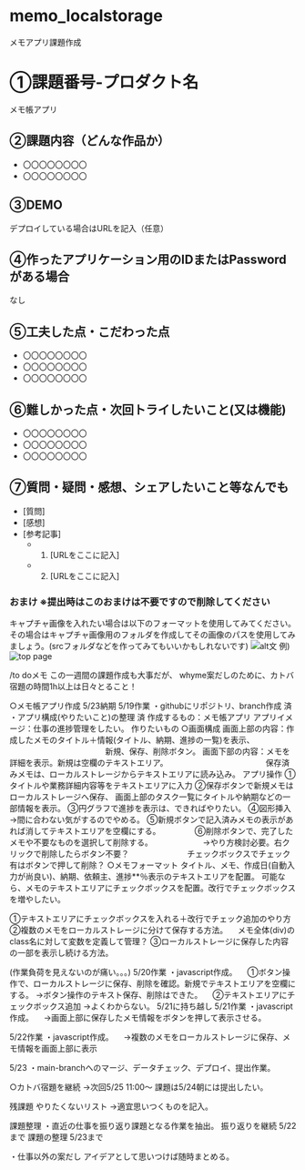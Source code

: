 # memo_localstorage
メモアプリ課題作成
# ①課題番号-プロダクト名

メモ帳アプリ

## ②課題内容（どんな作品か）

- 〇〇〇〇〇〇〇〇
- 〇〇〇〇〇〇〇〇

## ③DEMO

デプロイしている場合はURLを記入（任意）

## ④作ったアプリケーション用のIDまたはPasswordがある場合
なし

## ⑤工夫した点・こだわった点

- 〇〇〇〇〇〇〇〇
- 〇〇〇〇〇〇〇〇
- 〇〇〇〇〇〇〇〇

## ⑥難しかった点・次回トライしたいこと(又は機能)

- 〇〇〇〇〇〇〇〇
- 〇〇〇〇〇〇〇〇
- 〇〇〇〇〇〇〇〇

## ⑦質問・疑問・感想、シェアしたいこと等なんでも

- [質問]
- [感想]
- [参考記事]
  - 1. [URLをここに記入]
  - 2. [URLをここに記入]

### おまけ ※提出時はこのおまけは不要ですので削除してください

キャプチャ画像を入れたい場合は以下のフォーマットを使用してみてください。その場合はキャプチャ画像用のフォルダを作成してその画像のパスを使用してみましょう。(srcフォルダなどを作ってみてもいいかもしれないです)
![alt文](画像URL)
例)
![top page](./src/capture1.png)

/to doメモ
この一週間の課題作成も大事だが、
whyme案だしのために、カトバ宿題の時間1h以上は日々とること！

○メモ帳アプリ作成 5/23納期
5/19作業
・githubにリポジトリ、branch作成 済
・アプリ構成(やりたいこと)の整理 済
    作成するもの：メモ帳アプリ
    アプリイメージ：仕事の進捗管理をしたい。
    作りたいもの
        ○画面構成
            画面上部の内容：作成したメモのタイトル＋情報(タイトル、納期、進捗の一覧)を表示、
　　　　　　　　　　　　新規、保存、削除ボタン。
            画面下部の内容：メモを詳細を表示。新規は空欄のテキストエリア。
　　　　　　　　　　　　保存済みメモは、ローカルストレージからテキストエリアに読み込み。
        アプリ操作
                ①タイトルや業務詳細内容等をテキストエリアに入力
                ②保存ボタンで新規メモはローカルストレージへ保存、
                 画面上部のタスク一覧にタイトルや納期などの一部情報を表示。
                ③円グラフで進捗を表示は、できればやりたい。
                ④図形挿入→間に合わない気がするのでやめる。
                ⑤新規ボタンで記入済みメモの表示があれば消してテキストエリアを空欄にする。
　　　　⑥削除ボタンで、完了したメモや不要なものを選択して削除する。
　　　　　　→やり方検討必要。右クリックで削除したらボタン不要？
　　　　　　　チェックボックスでチェック有はボタンで押して削除？
        ○メモフォーマット
            タイトル、メモ、作成日(自動入力が尚良い)、納期、依頼主、進捗**％表示のテキストエリアを配置。
            可能なら、メモのテキストエリアにチェックボックスを配置。改行でチェックボックスを増やしたい。

①テキストエリアにチェックボックスを入れる＋改行でチェック追加のやり方
②複数のメモをローカルストレージに分けて保存する方法。
　メモ全体(div)のclass名に対して変数を定義して管理？
③ローカルストレージに保存した内容の一部を表示し続ける方法。

(作業負荷を見えないのが痛い。。。)
5/20作業
・javascript作成。
　①ボタン操作で、ローカルストレージに保存、削除を確認。新規でテキストエリアを空欄にする。
 →ボタン操作のテキスト保存、削除はできた。
　②テキストエリアにチェックボックス追加
 →よくわからない。 5/21に持ち越し
5/21作業
・javascript作成。
　→画面上部に保存したメモ情報をボタンを押して表示させる。

5/22作業
・javascript作成。
　→複数のメモをローカルストレージに保存、メモ情報を画面上部に表示

5/23
・main-branchへのマージ、データチェック、デプロイ、提出作業。


○カトバ宿題を継続
→次回5/25 11:00～
課題は5/24朝には提出したい。

残課題
やりたくないリスト
→適宜思いつくものを記入。

課題整理
・直近の仕事を振り返り課題となる作業を抽出。
 振り返りを継続 5/22まで
 課題の整理 5/23まで

・仕事以外の案だし
 アイデアとして思いつけば随時まとめる。